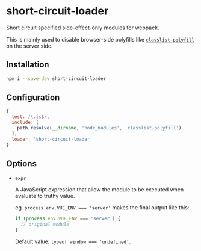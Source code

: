# short-circuit-loader

Short circuit specified side-effect-only modules for webpack.

This is mainly used to disable browser-side polyfills like [`classlist-polyfill`](https://www.npmjs.com/package/classlist-polyfill) on the server side.

## Installation

```bash
npm i --save-dev short-circuit-loader
```

## Configuration

```js
{
  test: /\.js$/,
  include: [
    path.resolve(__dirname, 'node_modules', 'classlist-polyfill')
  ],
  loader: 'short-circuit-loader'
}
```

## Options

* `expr`

  A JavaScript expression that allow the module to be executed when evaluate to truthy value.

  eg. `process.env.VUE_ENV === 'server'` makes the final output like this:

  ```js
  if (process.env.VUE_ENV === 'server') {
    // original module
  }
  ```

  Default value: `typeof window === 'undefined'`.
